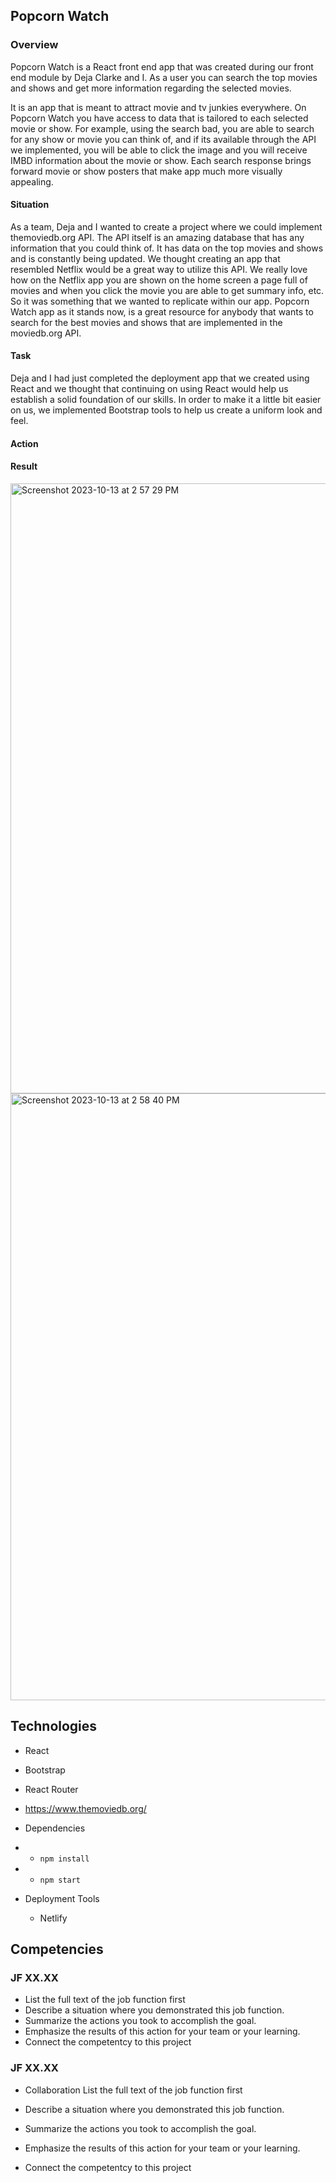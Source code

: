 ## Popcorn Watch
### Overview
Popcorn Watch is a React front end app that was created during our front end module by Deja Clarke and I. As a user you can search the top movies and shows and get more information regarding the selected movies. 

It is an app that is meant to attract movie and tv junkies everywhere. 
On Popcorn Watch you have access to data that is tailored to each selected movie or show. For example, using the search bad, you are able to search for any show or movie you can think of, and if its available through the API we implemented, you will be able to click the image and you will receive IMBD information about the movie or show. Each search response brings forward movie or show posters that make app much more visually appealing.  

#### Situation
 As a team, Deja and I wanted to create a project where we could implement themoviedb.org API. The API itself is an amazing database that has any information that you could think of. It has data on the top movies and shows and is constantly being updated. We thought creating an app that resembled Netflix would be a great way to utilize this API. We really love how on the Netflix app you are shown on the home screen a page full of movies and when you click the movie you are able to get summary info, etc. So it was something that we wanted to replicate within our app. Popcorn Watch app as it stands now, is a great resource for anybody that wants to search for the best movies and shows that are implemented in the moviedb.org API.
#### Task
 Deja and I had just completed the deployment app that we created using React and we thought that continuing on using React would help us establish a solid foundation of our skills. In order to make it a little bit easier on us, we implemented Bootstrap tools to help us create a uniform look and feel.
#### Action

#### Result


 <img width="976" alt="Screenshot 2023-10-13 at 2 57 29 PM" src="https://github.com/AddyRdz/Final-Portfolio/assets/95986357/d5b58381-9577-4c71-a9a7-2d9bbf662891">
   
   <img width="971" alt="Screenshot 2023-10-13 at 2 58 40 PM" src="https://github.com/AddyRdz/Final-Portfolio/assets/95986357/7199b666-8fce-46cc-871f-39bff3e6296d">

## Technologies
- React
- Bootstrap
- React Router
- https://www.themoviedb.org/

- Dependencies
- * `npm install`
- * `npm start`

- Deployment Tools
  * Netlify

## Competencies
### JF XX.XX
- List the full text of the job function first
- Describe a situation where you demonstrated  this job function.
- Summarize the actions you took to accomplish the goal. 
- Emphasize the results of this action for your team or your learning. 
- Connect the competentcy to this project

### JF XX.XX
- Collaboration List the full text of the job function first
- Describe a situation where you demonstrated  this job function.
- Summarize the actions you took to accomplish the goal. 
- Emphasize the results of this action for your team or your learning.

- Connect the competentcy to this project

  
